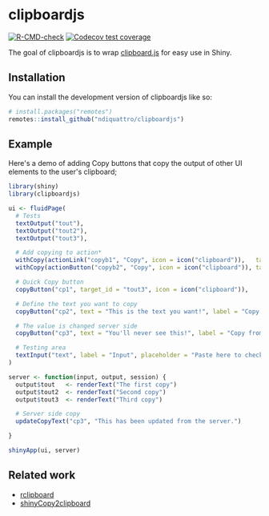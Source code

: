 
# clipboardjs

<!-- badges: start -->
[![R-CMD-check](https://github.com/ndiquattro/clipboardjs/workflows/R-CMD-check/badge.svg)](https://github.com/ndiquattro/clipboardjs/actions)
[![Codecov test coverage](https://codecov.io/gh/ndiquattro/clipboardjs/branch/main/graph/badge.svg)](https://app.codecov.io/gh/ndiquattro/clipboardjs?branch=main)
<!-- badges: end -->

The goal of clipboardjs is to wrap [clipboard.js](https://clipboardjs.com) for easy use in Shiny.

## Installation

You can install the development version of clipboardjs like so:

``` r
# install.packages("remotes")
remotes::install_github("ndiquattro/clipboardjs")
```

## Example

Here's a demo of adding Copy buttons that copy the output of other UI elements to the user's clipboard;

``` r
library(shiny)
library(clipboardjs)

ui <- fluidPage(
  # Tests
  textOutput("tout"),
  textOutput("tout2"),
  textOutput("tout3"),

  # Add copying to action*
  withCopy(actionLink("copyb1", "Copy", icon = icon("clipboard")),   target = "tout"),
  withCopy(actionButton("copyb2", "Copy", icon = icon("clipboard")), target = "tout2"),

  # Quick Copy button
  copyButton("cp1", target_id = "tout3", icon = icon("clipboard")),

  # Define the text you want to copy
  copyButton("cp2", text = "This is the text you want!", label = "Copy Text"),

  # The value is changed server side
  copyButton("cp3", text = "You'll never see this!", label = "Copy from Server"),

  # Testing area
  textInput("text", label = "Input", placeholder = "Paste here to check")
)

server <- function(input, output, session) {
  output$tout   <- renderText("The first copy")
  output$tout2  <- renderText("Second copy")
  output$tout3  <- renderText("Third copy")

  # Server side copy
  updateCopyText("cp3", "This has been updated from the server.")

}

shinyApp(ui, server)
```

## Related work
* [rclipboard](https://github.com/sbihorel/rclipboard)
* [shinyCopy2clipboard](https://github.com/deepanshu88/shinyCopy2clipboard)
